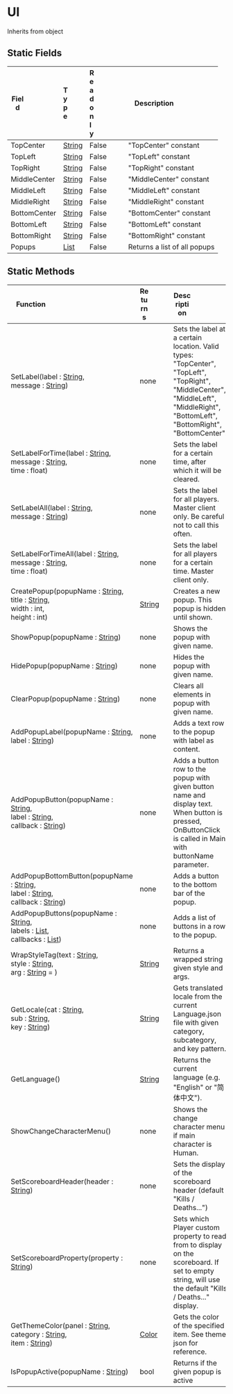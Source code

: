 # UI
Inherits from object
## Static Fields
|<div style="width:30%">Field</div>|<div style="width:5%">Type</div>|<div style="width:5%">Readonly</div>|<div style="width:60%">Description</div>|
|---|---|---|---|
|TopCenter|[String](../static/String.md)|False|"TopCenter" constant|
|TopLeft|[String](../static/String.md)|False|"TopLeft" constant|
|TopRight|[String](../static/String.md)|False|"TopRight" constant|
|MiddleCenter|[String](../static/String.md)|False|"MiddleCenter" constant|
|MiddleLeft|[String](../static/String.md)|False|"MiddleLeft" constant|
|MiddleRight|[String](../static/String.md)|False|"MiddleRight" constant|
|BottomCenter|[String](../static/String.md)|False|"BottomCenter" constant|
|BottomLeft|[String](../static/String.md)|False|"BottomLeft" constant|
|BottomRight|[String](../static/String.md)|False|"BottomRight" constant|
|Popups|[List](../objects/List.md)|False|Returns a list of all popups|
## Static Methods
|<div style="width:33%">Function</div>|<div style="width:33%">Returns</div>|<div style="width:33%">Description</div>|
|---|---|---|
|SetLabel(label : [String](../static/String.md),<br/>message : [String](../static/String.md))|none|Sets the label at a certain location. Valid types: "TopCenter", "TopLeft", "TopRight", "MiddleCenter", "MiddleLeft", "MiddleRight", "BottomLeft", "BottomRight", "BottomCenter".|
|SetLabelForTime(label : [String](../static/String.md),<br/>message : [String](../static/String.md),<br/>time : float)|none|Sets the label for a certain time, after which it will be cleared.|
|SetLabelAll(label : [String](../static/String.md),<br/>message : [String](../static/String.md))|none|Sets the label for all players. Master client only. Be careful not to call this often.|
|SetLabelForTimeAll(label : [String](../static/String.md),<br/>message : [String](../static/String.md),<br/>time : float)|none|Sets the label for all players for a certain time. Master client only.|
|CreatePopup(popupName : [String](../static/String.md),<br/>title : [String](../static/String.md),<br/>width : int,<br/>height : int)|[String](../static/String.md)|Creates a new popup. This popup is hidden until shown.|
|ShowPopup(popupName : [String](../static/String.md))|none|Shows the popup with given name.|
|HidePopup(popupName : [String](../static/String.md))|none|Hides the popup with given name.|
|ClearPopup(popupName : [String](../static/String.md))|none|Clears all elements in popup with given name.|
|AddPopupLabel(popupName : [String](../static/String.md),<br/>label : [String](../static/String.md))|none|Adds a text row to the popup with label as content.|
|AddPopupButton(popupName : [String](../static/String.md),<br/>label : [String](../static/String.md),<br/>callback : [String](../static/String.md))|none|Adds a button row to the popup with given button name and display text. When button is pressed, OnButtonClick is called in Main with buttonName parameter.|
|AddPopupBottomButton(popupName : [String](../static/String.md),<br/>label : [String](../static/String.md),<br/>callback : [String](../static/String.md))|none|Adds a button to the bottom bar of the popup.|
|AddPopupButtons(popupName : [String](../static/String.md),<br/>labels : [List](../objects/List.md),<br/>callbacks : [List](../objects/List.md))|none|Adds a list of buttons in a row to the popup.|
|WrapStyleTag(text : [String](../static/String.md),<br/>style : [String](../static/String.md),<br/>arg : [String](../static/String.md) = )|[String](../static/String.md)|Returns a wrapped string given style and args.|
|GetLocale(cat : [String](../static/String.md),<br/>sub : [String](../static/String.md),<br/>key : [String](../static/String.md))|[String](../static/String.md)|Gets translated locale from the current Language.json file with given category, subcategory, and key pattern.|
|GetLanguage()|[String](../static/String.md)|Returns the current language (e.g. "English" or "简体中文").|
|ShowChangeCharacterMenu()|none|Shows the change character menu if main character is Human.|
|SetScoreboardHeader(header : [String](../static/String.md))|none|Sets the display of the scoreboard header (default "Kills / Deaths...")|
|SetScoreboardProperty(property : [String](../static/String.md))|none|Sets which Player custom property to read from to display on the scoreboard. If set to empty string, will use the default "Kills / Deaths..." display.|
|GetThemeColor(panel : [String](../static/String.md),<br/>category : [String](../static/String.md),<br/>item : [String](../static/String.md))|[Color](../objects/Color.md)|Gets the color of the specified item. See theme json for reference.|
|IsPopupActive(popupName : [String](../static/String.md))|bool|Returns if the given popup is active|
